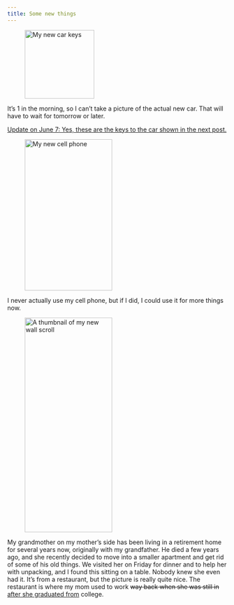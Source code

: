 ```yaml
---
title: Some new things
---
```

<figure>
    <img src="{% link pictures/20040522/car keys.jpg %}" width="159" height="157" alt="My new car keys">
</figure>

It’s 1 in the morning, so I can’t take a picture of the actual new car. That will have to wait for tomorrow or later.

<ins datetime="2004-06-07T13:10:00-05:00">Update on June 7: Yes, these are the keys to the car shown in the next post.</ins>

<figure>
    <img src="{% link pictures/20040522/cell phone.jpg %}" width="200" height="346" alt="My new cell phone">
</figure>

I never actually use my cell phone, but if I did, I could use it for more things now.

<figure>
    <a href="{% link pictures/20040522/wall scroll.jpg %}" title="View a larger image of my new wall scroll">
        <img src="{% link pictures/20040522/wall scroll thumbnail.jpg %}" width="200" height="491" alt="A thumbnail of my new wall scroll">
    </a>
</figure>

My grandmother on my mother’s side has been living in a retirement home for several years now, originally with my grandfather. He died a few years ago, and she recently decided to move into a smaller apartment and get rid of some of his old things. We visited her on Friday for dinner and to help her with unpacking, and I found this sitting on a table. Nobody knew she even had it. It’s from a restaurant, but the picture is really quite nice. The restaurant is where my mom used to work <del>way back when she was still in</del> <ins datetime="2004-06-18T22:33:00-05:00">after she graduated from</ins> college.